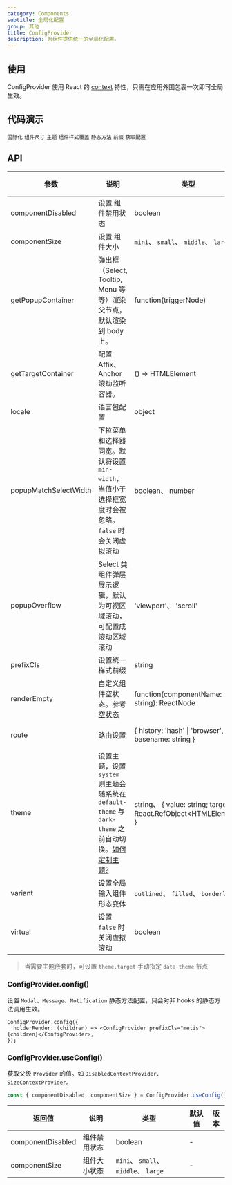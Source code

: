 ```yaml
---
category: Components
subtitle: 全局化配置
group: 其他
title: ConfigProvider
description: 为组件提供统一的全局化配置。
---
```


## 使用

ConfigProvider 使用 React 的 [context](https://facebook.github.io/react/docs/context.html) 特性，只需在应用外围包裹一次即可全局生效。

## 代码演示

<!-- prettier-ignore -->
<code src="./demo/locale.tsx">国际化</code>
<code src="./demo/size.tsx">组件尺寸</code>
<code src="./demo/theme.tsx" compact>主题</code>
<code src="./demo/style-override.tsx">组件样式覆盖</code>
<code src="./demo/holder-render.tsx">静态方法</code>
<code src="./demo/prefix-cls.tsx" debug>前缀</code>
<code src="./demo/use-config.tsx" debug>获取配置</code>

## API

| 参数 | 说明 | 类型 | 默认值 | 版本 |
| --- | --- | --- | --- | --- |
| componentDisabled | 设置 组件禁用状态 | boolean | - |  |
| componentSize | 设置 组件大小 | `mini`、 `small`、 `middle`、 `large` | - |  |
| getPopupContainer | 弹出框（Select, Tooltip, Menu 等等）渲染父节点，默认渲染到 body 上。 | function(triggerNode) | () => document.body |  |
| getTargetContainer | 配置 Affix、Anchor 滚动监听容器。 | () => HTMLElement | () => window |  |
| locale | 语言包配置 | object | - |  |
| popupMatchSelectWidth | 下拉菜单和选择器同宽。默认将设置 `min-width`，当值小于选择框宽度时会被忽略。`false` 时会关闭虚拟滚动 | boolean、 number | - |  |
| popupOverflow | Select 类组件弹层展示逻辑，默认为可视区域滚动，可配置成滚动区域滚动 | 'viewport'、 'scroll' | 'viewport' |  |
| prefixCls | 设置统一样式前缀 | string | `metis` |  |
| renderEmpty | 自定义组件空状态。参考 [空状态](/components/empty-cn) | function(componentName: string): ReactNode | - |  |
| route | 路由设置 | { history: 'hash' \| 'browser', basename: string } | { history: 'hash', basename: '/' } |  |
| theme | 设置主题，设置 `system` 则主题会随系统在 `default-theme` 与 `dark-theme` 之前自动切换。[如何定制主题?](/docs/theme) | string、 { value: string; target: React.RefObject&lt;HTMLElement&gt; } | `system` |  |
| variant | 设置全局输入组件形态变体 | `outlined`、 `filled`、 `borderless` | - |  |
| virtual | 设置 `false` 时关闭虚拟滚动 | boolean | - |  |

> 当需要主题嵌套时，可设置 `theme.target` 手动指定 `data-theme` 节点

### ConfigProvider.config()

设置 `Modal`、`Message`、`Notification` 静态方法配置，只会对非 hooks 的静态方法调用生效。

```tsx
ConfigProvider.config({
  holderRender: (children) => <ConfigProvider prefixCls="metis">{children}</ConfigProvider>,
});
```

### ConfigProvider.useConfig()

获取父级 `Provider` 的值。如 `DisabledContextProvider`、`SizeContextProvider`。

```jsx
const { componentDisabled, componentSize } = ConfigProvider.useConfig();
```

<!-- prettier-ignore -->
| 返回值 | 说明 | 类型 | 默认值 | 版本 |
| --- | --- | --- | --- | --- |
| componentDisabled | 组件禁用状态 | boolean | - |   |
| componentSize | 组件大小状态 | `mini`、 `small`、 `middle`、 `large` | - |   |
